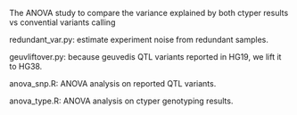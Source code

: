 The ANOVA study to compare the variance explained by both ctyper results vs convential variants calling

redundant_var.py: estimate experiment noise from redundant samples.

geuvliftover.py: because geuvedis QTL variants reported in HG19, we lift it to HG38.

anova_snp.R: ANOVA analysis on reported QTL variants.

anova_type.R: ANOVA analysis on ctyper genotyping results.

